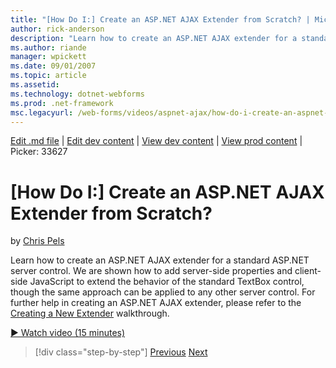 ```yaml
---
title: "[How Do I:] Create an ASP.NET AJAX Extender from Scratch? | Microsoft Docs"
author: rick-anderson
description: "Learn how to create an ASP.NET AJAX extender for a standard ASP.NET server control. We are shown how to add server-side properties and client-side JavaScript..."
ms.author: riande
manager: wpickett
ms.date: 09/01/2007
ms.topic: article
ms.assetid: 
ms.technology: dotnet-webforms
ms.prod: .net-framework
msc.legacyurl: /web-forms/videos/aspnet-ajax/how-do-i-create-an-aspnet-ajax-extender-from-scratch
---
```

[Edit .md file](C:\Projects\msc\dev\Msc.Www\Web.ASP\App_Data\github\web-forms\videos\aspnet-ajax\how-do-i-create-an-aspnet-ajax-extender-from-scratch.md) | [Edit dev content](http://www.aspdev.net/umbraco#/content/content/edit/26604) | [View dev content](http://docs.aspdev.net/tutorials/web-forms/videos/aspnet-ajax/how-do-i-create-an-aspnet-ajax-extender-from-scratch.html) | [View prod content](http://www.asp.net/web-forms/videos/aspnet-ajax/how-do-i-create-an-aspnet-ajax-extender-from-scratch) | Picker: 33627

[How Do I:] Create an ASP.NET AJAX Extender from Scratch?
====================
by [Chris Pels](https://twitter.com/chrispels)

Learn how to create an ASP.NET AJAX extender for a standard ASP.NET server control. We are shown how to add server-side properties and client-side JavaScript to extend the behavior of the standard TextBox control, though the same approach can be applied to any other server control. For further help in creating an ASP.NET AJAX extender, please refer to the [Creating a New Extender](../../overview/ajax-control-toolkit/getting-started/creating-a-custom-ajax-control-toolkit-control-extender-cs.md) walkthrough.

[&#9654; Watch video (15 minutes)](https://channel9.msdn.com/Blogs/ASP-NET-Site-Videos/how-do-i-create-an-aspnet-ajax-extender-from-scratch)

>[!div class="step-by-step"] [Previous](how-do-i-trigger-an-updatepanel-refresh-from-a-dropdownlist-control.md) [Next](how-do-i-build-custom-server-controls-that-work-with-or-without-aspnet-ajax.md)